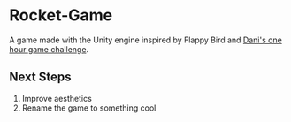 # Rocket-Game
A game made with the Unity engine inspired by Flappy Bird and [Dani's one hour game challenge](https://youtu.be/EGBvvlgbJVM).

## Next Steps
1) Improve aesthetics
2) Rename the game to something cool
